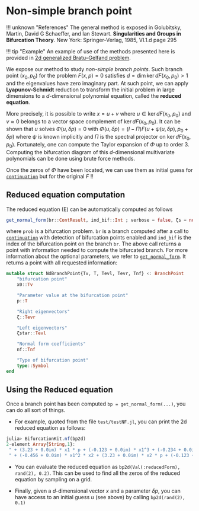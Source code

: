 # Non-simple branch point

!!! unknown "References"
    The general method is exposed in Golubitsky, Martin, David G Schaeffer, and Ian Stewart. **Singularities and Groups in Bifurcation Theory**. New York: Springer-Verlag, 1985, VI.1.d page 295
    
!!! tip "Example"
    An example of use of the methods presented here is provided in [2d generalized Bratu–Gelfand problem](@ref).    

We expose our method to study *non-simple branch points*. Such branch point $(x_0,p_0)$ for the problem $F(x,p)=0$ satisfies $d=\dim \ker dF(x_0,p_0) > 1$ and the eigenvalues have zero imaginary part. At such point, we can apply **Lyapunov-Schmidt** reduction to transform the initial problem in large dimensions to a $d$-dimensional polynomial equation, called the **reduced equation**.

More precisely, it is possible to write $x = u + v$ where $u\in \ker dF(x_0,p_0)$ and $v\approx 0$ belongs to a vector space complement of $\ker dF(x_0,p_0)$. It can be shown that $u$ solves $\Phi(u,\delta p)=0$ with $\Phi(u,\delta p) = (I-\Pi)F(u+\psi(u,\delta p),p_0+\delta p)$ where $\psi$ is known implicitly and $\Pi$ is the spectral projector on $\ker dF(x_0,p_0)$. Fortunately, one can compute the Taylor expansion of $\Phi$ up to order 3. Computing the bifurcation diagram of this $d$-dimensional multivariate polynomials can be done using brute force methods.

Once the zeros of $\Phi$ have been located, we can use them as initial guess for [`continuation`](@ref) but for the original $F$ !!


## Reduced equation computation

The reduced equation (E) can be automatically computed as follows

```julia
get_normal_form(br::ContResult, ind_bif::Int ; verbose = false, ζs = nothing, lens = br.param_lens)
```

where `prob` is a bifurcation problem. `br` is a branch computed after a call to [`continuation`](@ref) with detection of bifurcation points enabled and `ind_bif` is the index of the bifurcation point on the branch `br`. The above call returns a point with information needed to compute the bifurcated branch. For more information about the optional parameters, we refer to [`get_normal_form`](@ref). It returns a point with all requested information:

```julia
mutable struct NdBranchPoint{Tv, T, Tevl, Tevr, Tnf} <: BranchPoint
	"bifurcation point"
	x0::Tv

	"Parameter value at the bifurcation point"
	p::T

	"Right eigenvectors"
	ζ::Tevr

	"Left eigenvectors"
	ζstar::Tevl

	"Normal form coefficients"
	nf::Tnf

	"Type of bifurcation point"
	type::Symbol
end
```

## Using the Reduced equation
Once a branch point has been computed `bp = get_normal_form(...)`, you can do all sort of things. 

- For example, quoted from the file `test/testNF.jl`, you can print the 2d reduced equation as follows:

```julia
julia> BifurcationKit.nf(bp2d)
2-element Array{String,1}:
 " + (3.23 + 0.0im) * x1 * p + (-0.123 + 0.0im) * x1^3 + (-0.234 + 0.0im) * x1 * x2^2"
 " + (-0.456 + 0.0im) * x1^2 * x2 + (3.23 + 0.0im) * x2 * p + (-0.123 + 0.0im) * x2^3"
``` 

- You can evaluate the reduced equation as `bp2d(Val(:reducedForm), rand(2), 0.2)`. This can be used to find all the zeros of the reduced equation by sampling on a grid. 

- Finally, given a $d$-dimensional vector $x$ and a parameter $\delta p$, you can have access to an initial guess $u$ (see above) by calling `bp2d(rand(2), 0.1)`
